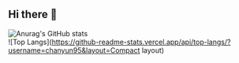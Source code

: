 ## Hi there 👋

<!--
**chanyun95/chanyun95** is a ✨ _special_ ✨ repository because its `README.md` (this file) appears on your GitHub profile.

Here are some ideas to get you started:

- 🔭 I’m currently working on ...
- 🌱 I’m currently learning ...
- 👯 I’m looking to collaborate on ...
- 🤔 I’m looking for help with ...
- 💬 Ask me about ...
- 📫 How to reach me: ...
- 😄 Pronouns: ...
- ⚡ Fun fact: ...
-->
![Anurag's GitHub stats](https://github-readme-stats.vercel.app/api?username=chanyun95&show_icons=true&theme=shadow_green)
<br>
![Top Langs](https://github-readme-stats.vercel.app/api/top-langs/?username=chanyun95&layout=Compact layout)

